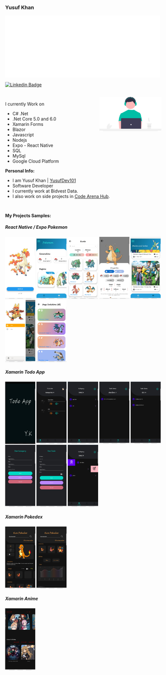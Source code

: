 ### Yusuf Khan

<img align="center" class="center" alt="Gif" src="images/97525-code-dark.gif" width="500" height="200" />

[![Linkedin Badge](https://img.shields.io/badge/-LinkedIn-0e76a8?style=flat-square&logo=Linkedin&logoColor=white)](https://www.linkedin.com/in/yusuf-khan-a6645b1b0)

</br>

<img align="right" alt="Gif" src="images/undraw_coding_re_iv62.svg" width="200" />

I currently Work on

- C# .Net
- .Net Core 5.0 and 6.0
- Xamarin Forms
- Blazor
- Javascript
- Nodejs
- Expo - React Native
- SQL
- MySql
- Google Cloud Platform

**Personal Info:**

- I am Yusuf Khan | [YusufDev101](https://github.com/YusufDev101)
- Software Developer
- I currently work at Bidvest Data.
- I also work on side projects in [Code Arena Hub](https://github.com/CodeArenaHub).

</br>

**My Projects Samples:**

<h5>React Native / Expo Pokemon</h5>

<p>
  <img height="200em" src="images/Screenshot_20220328-162158_PokemonNews.jpg" />
  <img height="200em" src="images/Screenshot_20220328-162206_PokemonNews.jpg" />
  <img height="200em" src="images/Screenshot_20220328-162218_PokemonNews.jpg" />
  <img height="200em" src="images/Screenshot_20220328-162240_PokemonNews.jpg" />
  <img height="200em" src="images/Screenshot_20220328-162352_PokemonNews.jpg" />
  <img height="200em" src="images/Screenshot_20220328-162407_PokemonNews.jpg" />
  <img height="200em" src="images/Screenshot_20220328-162401_PokemonNews.jpg" />
</p>

<h5>Xamarin Todo App</h5>

<p>
  <img height="200em" src="images/Screenshot_20220329-090349.jpg" />
  <img height="200em" src="images/Screenshot_20220329-090358.jpg" />
  <img height="200em" src="images/Screenshot_20220329-090407.jpg" />
  <img height="200em" src="images/Screenshot_20220329-090418.jpg" />
  <img height="200em" src="images/Screenshot_20220329-090425.jpg" />
  <img height="200em" src="images/Screenshot_20220329-090440.jpg" />
  <img height="200em" src="images/Screenshot_20220329-090500.jpg" />
  <img height="200em" src="images/Screenshot_20220329-090516.jpg" />
</p>

<h5>Xamarin Pokedex</h5>

<p>
  <img height="200em" src="images/Screenshot_20220322-121006.jpg" />
  <img height="200em" src="images/Screenshot_20220322-121023.jpg" /> 
</p>

<h5>Xamarin Anime</h5>

<p>
  <img height="200em" src="images/Screenshot_20220322-121641.jpg" />
</p>
